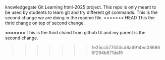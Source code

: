 knowledgegate Git Learning html-2025 project.
This repo is only meant to be used by students to learn git and try different git commands.
This is the second change we are doing in the readme file.
<<<<<<< HEAD
This the thrid change on top of second change.

=======
This is the third chand from github UI and my parent is the second change.
>>>>>>> 1e25cc577550cd8a6914ec086866f294b671da19
